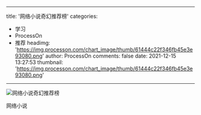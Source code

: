 
---
title: '网络小说奇幻推荐榜'
categories: 
 - 学习
 - ProcessOn
 - 推荐
headimg: 'https://img.processon.com/chart_image/thumb/61444c22f346fb45e3e93080.png'
author: ProcessOn
comments: false
date: 2021-12-15 13:27:53
thumbnail: 'https://img.processon.com/chart_image/thumb/61444c22f346fb45e3e93080.png'
---

<div>   
<img class="thumb" alt="网络小说奇幻推荐榜" src="https://img.processon.com/chart_image/thumb/61444c22f346fb45e3e93080.png" referrerpolicy="no-referrer">
<p>网络小说</p>  
</div>
            